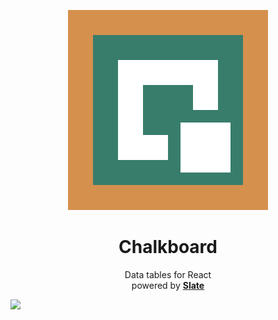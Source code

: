 <p align="center">
  <a href="#"><img src="./docs/images/banner.png" /></a>
</p>

<h1 align="center">
    Chalkboard
</h1>

<p align="center">
    Data tables for React<br />
    powered by <a href="https://github.com/ianstormtaylor/slate"><strong>Slate</strong></a>
</p>

![](https://github.com/1build/chalkboard/workflows/Lint/badge.svg)
